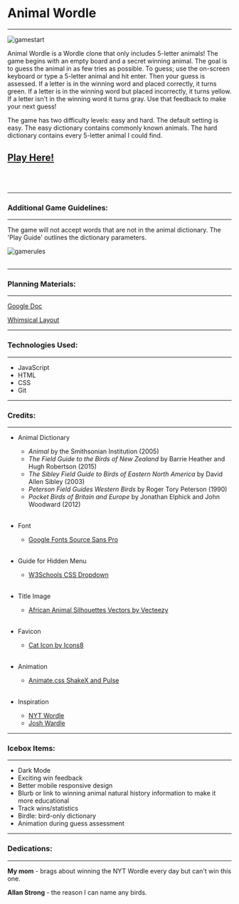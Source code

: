 # Animal Wordle
***
![gamestart](../animal-wordle/assets/images/game-start-screenshot.png)

Animal Wordle is a Wordle clone that only includes 5-letter animals! The game begins with an empty board and a secret winning animal. The goal is to guess the animal in as few tries as possible. To guess; use the on-screen keyboard or type a 5-letter animal and hit enter. Then your guess is assessed. If a letter is in the winning word and placed correctly, it turns green. If a letter is in the winning word but placed incorrectly, it turns yellow. If a letter isn't in the winning word it turns gray. Use that feedback to make your next guess!

The game has two difficulty levels: easy and hard. The default setting is easy. The easy dictionary contains commonly known animals. The hard dictionary contains every 5-letter animal I could find.

## [Play Here!](https://animal-wordle.netlify.app/)
<br></br>

*** 
### Additional Game Guidelines:
---
 The game will not accept words that are not in the animal dictionary. The 'Play Guide' outlines the dictionary parameters.

![gamerules](../animal-wordle/assets/images/game-rules.png)
<br></br>

*** 
### Planning Materials:
---
[Google Doc](https://docs.google.com/document/d/1nvmqQsvxhi2VuerHIz5UJXqBhCKOcDKmVDcbwoH9SsQ/edit?usp=sharing)

[Whimsical Layout](https://whimsical.com/animal-wordle-UWaS1nJQAhosM2B1yB4AGA)

***
### Technologies Used:
---
* JavaScript
* HTML
* CSS
* Git

***
### Credits:
---
* Animal Dictionary
  * _Animal_ by the Smithsonian Institution (2005)
  * _The Field Guide to the Birds of New Zealand_ by Barrie Heather and Hugh Robertson (2015)
  * _The Sibley Field Guide to Birds of Eastern North America_ by David Allen Sibley (2003)
  * _Peterson Field Guides Western Birds_ by Roger Tory Peterson (1990)
  * _Pocket Birds of Britain and Europe_ by Jonathan Elphick and John Woodward (2012)
<br></br>

* Font
  * [Google Fonts Source Sans Pro](https://fonts.google.com/specimen/Source+Sans+Pro?preview.text=animal%20wordle&preview.text_type=custom)
<br></br>

* Guide for Hidden Menu
  * [W3Schools CSS Dropdown](https://www.w3schools.com/howto/howto_css_dropdown.asp)
<br></br>

* Title Image
  * [African Animal Silhouettes Vectors by Vecteezy](https://www.vecteezy.com/free-vector/african-animal-silhouettes)
<br></br>

* Favicon
  * [Cat Icon by Icons8](https://icons8.com/icon/101706/cat)
<br></br>

* Animation
  * [Animate.css ShakeX and Pulse](https://animate.style/)
<br></br>

* Inspiration
  * [NYT Wordle](https://www.nytimes.com/games/wordle/index.html)
  * [Josh Wardle](https://en.wikipedia.org/wiki/Josh_Wardle)

***
### Icebox Items:
---
* Dark Mode
* Exciting win feedback
* Better mobile responsive design
* Blurb or link to winning animal natural history information to make it more educational
* Track wins/statistics
* Birdle: bird-only dictionary
* Animation during guess assessment
***
### Dedications:
---
**My mom** - brags about winning the NYT Wordle every day but can't win this one.

**Allan Strong** - the reason I can name any birds.
